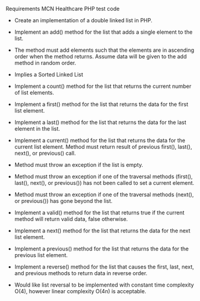 Requirements
MCN Healthcare PHP test code
* Create an implementation of a double linked list in PHP.
* Implement an add() method for the list that adds a single element to the list. 
 * The method must add elements such that the elements are in ascending order when the method returns. Assume data will be given to the add method in random order.
  * Implies a Sorted Linked List

* Implement a count() method for the list that returns the current number of list elements.
* Implement a first() method for the list that returns the data for the first list element.
* Implement a last() method for the list that returns the data for the last element in the list.
* Implement a current() method for the list that returns the data for the current list element. Method must return result of previous first(), last(), next(), or previous() call.
* Method must throw an exception if the list is empty.
* Method must throw an exception if one of the traversal methods (first(), last(), next(), or previous()) has not been called to set a current element.
* Method must throw an exception if one of the traversal methods (next(), or previous()) has gone beyond the list.
* Implement a valid() method for the list that returns true if the  current method will return valid data, false otherwise.
* Implement a next() method for the list that returns the data for the next list element.
* Implement a previous() method for the list that returns the data for the previous list element.
* Implement a reverse() method for the list that causes the first, last, next, and previous methods to return data in reverse order.
* Would like list reversal to be implemented with constant time complexity O(4), however linear complexity O(4n) is acceptable.